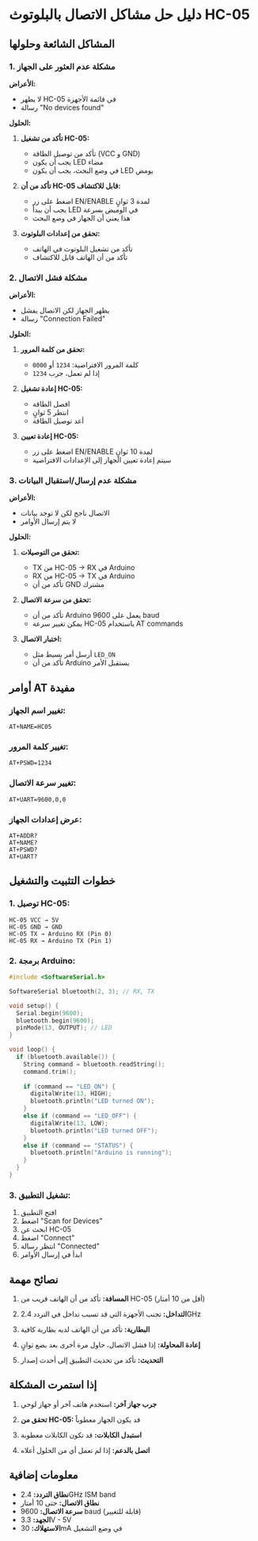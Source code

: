# دليل حل مشاكل الاتصال بالبلوتوث HC-05

## المشاكل الشائعة وحلولها

### 1. مشكلة عدم العثور على الجهاز

**الأعراض:**
- لا يظهر HC-05 في قائمة الأجهزة
- رسالة "No devices found"

**الحلول:**
1. **تأكد من تشغيل HC-05:**
   - تأكد من توصيل الطاقة (VCC و GND)
   - يجب أن يكون LED مضاء
   - في وضع البحث، يجب أن يكون LED يومض

2. **تأكد من أن HC-05 قابل للاكتشاف:**
   - اضغط على زر EN/ENABLE لمدة 3 ثوانٍ
   - يجب أن يبدأ LED في الوميض بسرعة
   - هذا يعني أن الجهاز في وضع البحث

3. **تحقق من إعدادات البلوتوث:**
   - تأكد من تشغيل البلوتوث في الهاتف
   - تأكد من أن الهاتف قابل للاكتشاف

### 2. مشكلة فشل الاتصال

**الأعراض:**
- يظهر الجهاز لكن الاتصال يفشل
- رسالة "Connection Failed"

**الحلول:**
1. **تحقق من كلمة المرور:**
   - كلمة المرور الافتراضية: `1234` أو `0000`
   - إذا لم تعمل، جرب `1234`

2. **إعادة تشغيل HC-05:**
   - افصل الطاقة
   - انتظر 5 ثوانٍ
   - أعد توصيل الطاقة

3. **إعادة تعيين HC-05:**
   - اضغط على زر EN/ENABLE لمدة 10 ثوانٍ
   - سيتم إعادة تعيين الجهاز إلى الإعدادات الافتراضية

### 3. مشكلة عدم إرسال/استقبال البيانات

**الأعراض:**
- الاتصال ناجح لكن لا توجد بيانات
- لا يتم إرسال الأوامر

**الحلول:**
1. **تحقق من التوصيلات:**
   - TX من HC-05 → RX في Arduino
   - RX من HC-05 → TX في Arduino
   - تأكد من أن GND مشترك

2. **تحقق من سرعة الاتصال:**
   - تأكد من أن Arduino يعمل على 9600 baud
   - يمكن تغيير سرعة HC-05 باستخدام AT commands

3. **اختبار الاتصال:**
   - أرسل أمر بسيط مثل `LED_ON`
   - تأكد من أن Arduino يستقبل الأمر

## أوامر AT مفيدة

### تغيير اسم الجهاز:
```
AT+NAME=HC05
```

### تغيير كلمة المرور:
```
AT+PSWD=1234
```

### تغيير سرعة الاتصال:
```
AT+UART=9600,0,0
```

### عرض إعدادات الجهاز:
```
AT+ADDR?
AT+NAME?
AT+PSWD?
AT+UART?
```

## خطوات التثبيت والتشغيل

### 1. توصيل HC-05:
```
HC-05 VCC → 5V
HC-05 GND → GND
HC-05 TX → Arduino RX (Pin 0)
HC-05 RX → Arduino TX (Pin 1)
```

### 2. برمجة Arduino:
```cpp
#include <SoftwareSerial.h>

SoftwareSerial bluetooth(2, 3); // RX, TX

void setup() {
  Serial.begin(9600);
  bluetooth.begin(9600);
  pinMode(13, OUTPUT); // LED
}

void loop() {
  if (bluetooth.available()) {
    String command = bluetooth.readString();
    command.trim();
    
    if (command == "LED_ON") {
      digitalWrite(13, HIGH);
      bluetooth.println("LED turned ON");
    }
    else if (command == "LED_OFF") {
      digitalWrite(13, LOW);
      bluetooth.println("LED turned OFF");
    }
    else if (command == "STATUS") {
      bluetooth.println("Arduino is running");
    }
  }
}
```

### 3. تشغيل التطبيق:
1. افتح التطبيق
2. اضغط "Scan for Devices"
3. ابحث عن HC-05
4. اضغط "Connect"
5. انتظر رسالة "Connected"
6. ابدأ في إرسال الأوامر

## نصائح مهمة

1. **المسافة:** تأكد من أن الهاتف قريب من HC-05 (أقل من 10 أمتار)

2. **التداخل:** تجنب الأجهزة التي قد تسبب تداخل في التردد 2.4GHz

3. **البطارية:** تأكد من أن الهاتف لديه بطارية كافية

4. **إعادة المحاولة:** إذا فشل الاتصال، حاول مرة أخرى بعد بضع ثوانٍ

5. **التحديث:** تأكد من تحديث التطبيق إلى أحدث إصدار

## إذا استمرت المشكلة

1. **جرب جهاز آخر:** استخدم هاتف آخر أو جهاز لوحي

2. **تحقق من HC-05:** قد يكون الجهاز معطوباً

3. **استبدل الكابلات:** قد تكون الكابلات معطوبة

4. **اتصل بالدعم:** إذا لم تعمل أي من الحلول أعلاه

## معلومات إضافية

- **نطاق التردد:** 2.4GHz ISM band
- **نطاق الاتصال:** حتى 10 أمتار
- **سرعة الاتصال:** 9600 baud (قابلة للتغيير)
- **الجهد:** 3.3V - 5V
- **الاستهلاك:** 30mA في وضع التشغيل
